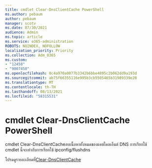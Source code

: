 ```yaml
---
title: cmdlet Clear-DnsClientCache PowerShell
ms.author: pebaum
author: pebaum
manager: scotv
ms.date: 07/30/2021
audience: Admin
ms.topic: article
ms.service: o365-administration
ROBOTS: NOINDEX, NOFOLLOW
localization_priority: Priority
ms.collection: Adm_O365
ms.custom:
- "12458"
- "9007450"
ms.openlocfilehash: 0c4a970a0077b3342b6bbe4895c2b062dd9a193d
ms.sourcegitcommit: ab75f66355116e995b3cb5505465b31989339e28
ms.translationtype: MT
ms.contentlocale: th-TH
ms.lasthandoff: 08/13/2021
ms.locfileid: "58315531"
---
```

# <a name="powershell-clear-dnsclientcache-cmdlet"></a>cmdlet Clear-DnsClientCache PowerShell

cmdlet Clear-DnsClientCacheลบเนื้อหาทั้งหมดของแคชไคลเอ็นต์ DNS การเรียกใช้ cmdlet นี้จะเท่ากับการเรียกใช้ ipconfig/flushdns

โปรดดูรายละเอียดที่[Clear-DnsClientCache](https://docs.microsoft.com/powershell/module/dnsclient/clear-dnsclientcache?view=windowsserver2019-ps)